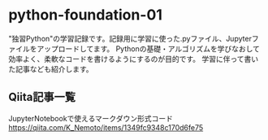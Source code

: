 # python-foundation-01
"独習Python"の学習記録です。記録用に学習に使った.pyファイル、Jupyterファイルをアップロードしてます。
Pythonの基礎・アルゴリズムを学びなおして効率よく、柔軟なコードを書けるようにするのが目的です。
学習に伴って書いた記事なども紹介します。

## Qiita記事一覧

JupyterNotebookで使えるマークダウン形式コード
https://qiita.com/K_Nemoto/items/1349fc9348c170d6fe75
